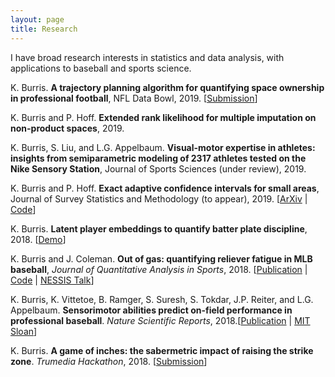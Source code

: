 ```yaml
---
layout: page
title: Research
---
```


I have broad research interests in statistics and data analysis, with applications to baseball and sports science.

K. Burris. **A trajectory planning algorithm for quantifying space ownership in professional football**, NFL Data Bowl, 2019. [[Submission](https://github.com/burrisk/Big-Data-Bowl/blob/master/Paper/NFL_Space_Creation.pdf)]

K. Burris and P. Hoff. **Extended rank likelihood for multiple imputation on non-product spaces**, 2019.

K. Burris, S. Liu, and L.G. Appelbaum. **Visual-motor expertise in athletes: insights from semiparametric modeling of 2317 athletes tested on the Nike Sensory Station**, Journal of Sports Sciences (under review), 2019.  

K. Burris and P. Hoff. **Exact adaptive confidence intervals for small areas**, Journal of Survey Statistics and Methodology (to appear), 2019. [[ArXiv](https://arxiv.org/abs/1809.09159) \| [Code](https://github.com/burrisk/fabci)]

K. Burris. **Latent player embeddings to quantify batter plate discipline**, 2018. [[Demo](https://github.com/burrisk/PitchWise_Demo)]

K. Burris and J. Coleman. **Out of gas: quantifying reliever fatigue in MLB baseball**, *Journal of Quantitative Analysis in Sports*, 2018. [[Publication](https://www.degruyter.com/view/j/jqas.2018.14.issue-2/jqas-2018-0007/jqas-2018-0007.xml) \| [Code](https://github.com/burrisk/Relief-Fatigue) \| [NESSIS Talk](https://www.youtube.com/watch?v=umdYkPLLEqo)]

K. Burris, K. Vittetoe, B. Ramger, S. Suresh, S. Tokdar, J.P. Reiter, and L.G. Appelbaum.  **Sensorimotor abilities predict on-field performance in professional baseball**. *Nature Scientific Reports*, 2018.[[Publication](https://www.nature.com/articles/s41598-017-18565-7) \| [MIT Sloan](http://www.sloansportsconference.com/content/eye-ball-relationship-sensorimotor-abilities-field-performance-professional-baseball/)]

K. Burris. **A game of inches: the sabermetric impact of raising the strike zone**. *Trumedia Hackathon*, 2018. [[Submission](https://github.com/burrisk/TruMedia2017/blob/master/Write-Ups/Hackathon_Burris.pdf)]
